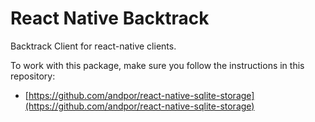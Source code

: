 React Native Backtrack
==============================

Backtrack Client for react-native clients.

To work with this package, make sure you follow the instructions in this repository:

* [https://github.com/andpor/react-native-sqlite-storage](https://github.com/andpor/react-native-sqlite-storage)
